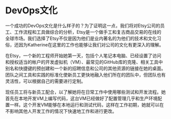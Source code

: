 # DevOps文化

一个成功的DevOps文化是什么样子的？为了证明这一点，我们将对Etsy公司的员工、工作流程和工具做综合的分析，Etsy是一个做手工和复古商品交易的在线的全球市场。我们选择了Etsy不仅是因为他们是业内著名的为他们的技术和文化习俗，还因为Katherine在这里的工作也能够让我们对公司的文化有更深入的理解。

在Etsy，一个新的工程师开始她第一天，包括个人笔记本电脑、已经设置了访问和授权适当的帐户的开发虚拟机（VM）、最常见的GitHub库的克隆、相关工具中别名和快捷键的预创建和一个新的招聘信息和公司的其他资源的链接在她的桌面。团队之间工具和实践的标准化使新员工更快地融入他们所在的团队中，但团队也有灵活性，可以根据自己的需要进行定制。

现任员工将与新员工配合，以了解她将在日常工作中使用哪些测试和开发流程。她首先在本地开发VM上编写代码，这台VM已经做好了配置管理几乎和生产环境配置一样。这个开发VM能够在本地运行和测试代码，这样在工作初期，她就可以在不影响其他人开发工作的情况下快速地工作和进行更改。

